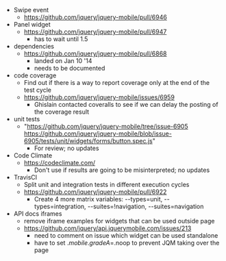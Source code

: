 * Swipe event
  * https://github.com/jquery/jquery-mobile/pull/6946
* Panel widget
  * https://github.com/jquery/jquery-mobile/pull/6947
    * has to wait until 1.5
* dependencies
  * https://github.com/jquery/jquery-mobile/pull/6868
    * landed on Jan 10 '14
    * needs to be documented
* code coverage
  * Find out if there is a way to report coverage only at the end of the test cycle
  * https://github.com/jquery/jquery-mobile/issues/6959
    * Ghislain contacted coveralls to see if we can delay the posting of the coverage result
* unit tests
  * "https://github.com/jquery/jquery-mobile/tree/issue-6905
https://github.com/jquery/jquery-mobile/blob/issue-6905/tests/unit/widgets/forms/button.spec.js"
    * For review; no updates
* Code Climate
  * https://codeclimate.com/
    * Don't use if results are going to be misinterpreted; no updates
* TravisCI
  * Split unit and integration tests in different execution cycles
  * https://github.com/jquery/jquery-mobile/pull/6922
    * Create 4 more matrix variables: --types=unit, --types=integration, --suites=!navigation, --suites=navigation
* API docs iframes
  * remove iframe examples for widgets that can be used outside page
  * https://github.com/jquery/api.jquerymobile.com/issues/213
    * need to comment on issue which widget can be used standalone
    * have to set $.mobile.gradeA=$.noop to prevent JQM taking over the page
